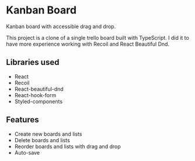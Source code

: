 # Kanban Board
Kanban board with accessible drag and drop.



This project is a clone of a single trello board built with TypeScript. I did it to have more experience working with Recoil and React Beautiful Dnd.


## Libraries used
* React
* Recoil
* React-beautiful-dnd
* React-hook-form
* Styled-components

## Features
* Create new boards and lists
* Delete boards and lists
* Reorder boards and lists with drag and drop
* Auto-save
